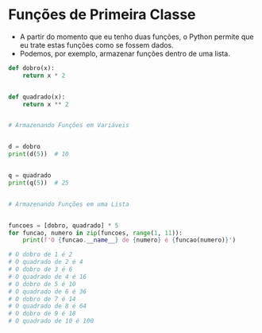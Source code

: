 # Funções de Primeira Classe


- A partir do momento que eu tenho duas funções, o Python permite que eu trate estas funções como se fossem dados.
- Podemos, por exemplo, armazenar funções dentro de uma lista.


````python
def dobro(x):
    return x * 2


def quadrado(x):
    return x ** 2


# Armazenando Funções em Variáveis


d = dobro
print(d(5))  # 10


q = quadrado
print(q(5))  # 25


# Armazenando Funções em uma Lista


funcoes = [dobro, quadrado] * 5
for funcao, numero in zip(funcoes, range(1, 11)):
    print(f'O {funcao.__name__} de {numero} é {funcao(numero)}')

# O dobro de 1 é 2
# O quadrado de 2 é 4
# O dobro de 3 é 6
# O quadrado de 4 é 16
# O dobro de 5 é 10
# O quadrado de 6 é 36
# O dobro de 7 é 14
# O quadrado de 8 é 64
# O dobro de 9 é 18
# O quadrado de 10 é 100
````